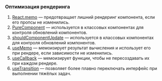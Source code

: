 ### Оптимизация рендеринга

1. [React.memo](../demo/src/optimization-examples/FuncMemo.jsx) — предотвращает лишний рендеринг компонента, если его 
пропсы не изменились.
2. [PureComponent](../demo/src/optimization-examples/ClassMemo.jsx) — используется в классовых компонентах для контроля 
обновлений компонентов.
3. [shouldComponentUpdate](../demo/src/optimization-examples/ClassMemo.jsx) — используется в классовых компонентах 
для контроля обновлений компонентов.
4. [useMemo](../demo/src/hook-examples/ExpensiveCalculationUseMemo.jsx) — мемоизирует результат вычисления и 
использует его при рендере, если зависимости не изменились.
5. [useCallback](../demo/src/hook-examples/CounterUseCallback.jsx) — мемоизирует функции, чтобы не пересоздавать их 
при каждом рендере.
6. [useTransition](../demo/src/hook-examples/ListUseTransition.jsx) — позволяет более плавно переключать интерфейс 
при выполнении тяжёлых задач.